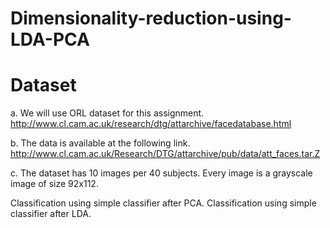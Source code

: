 # Dimensionality-reduction-using-LDA-PCA

# Dataset 
a. We will use ORL dataset for this assignment.
http://www.cl.cam.ac.uk/research/dtg/attarchive/facedatabase.html

b. The data is available at the following link.
http://www.cl.cam.ac.uk/Research/DTG/attarchive/pub/data/att_faces.tar.Z

c. The dataset has 10 images per 40 subjects. Every image is a grayscale image of
size 92x112.

Classification using simple classifier after PCA.
Classification using simple classifier after LDA.
